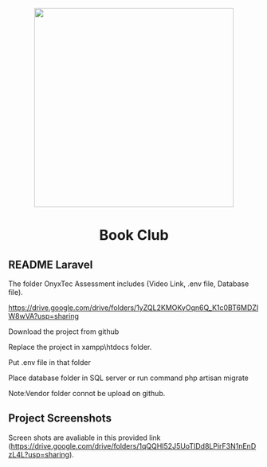 <p align="center"><a href="https://laravel.com" target="_blank"><img src="https://raw.githubusercontent.com/laravel/art/master/logo-lockup/5%20SVG/2%20CMYK/1%20Full%20Color/laravel-logolockup-cmyk-red.svg" width="400"></a></p>



<h1 align="center">Book Club</h1>


## README Laravel


The folder OnyxTec Assessment includes (Video Link, .env file, Database file).

https://drive.google.com/drive/folders/1yZQL2KMOKyOqn6Q_K1c0BT6MDZIW8wVA?usp=sharing


Download the project from github

Replace the project in xampp\htdocs folder.

Put .env file in that folder

Place database folder in SQL server or run command php artisan migrate

Note:Vendor folder connot be upload on github.

## Project Screenshots

Screen shots are avaliable in this provided link (https://drive.google.com/drive/folders/1qQQHI52J5UoTIDd8LPirF3N1nEnDzL4L?usp=sharing).


